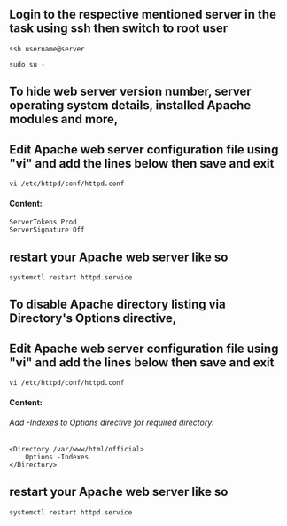 ## Login to the respective mentioned server in the task using ssh then switch to root user
```
ssh username@server

sudo su -
```

## To hide web server version number, server operating system details, installed Apache modules and more,
## Edit Apache web server configuration file using "vi" and add the lines below then save and exit

```
vi /etc/httpd/conf/httpd.conf
```

#### Content:

```
ServerTokens Prod
ServerSignature Off 

```

## restart your Apache web server like so

```
systemctl restart httpd.service
```

## To disable Apache directory listing via Directory's Options directive,
## Edit Apache web server configuration file using "vi" and add the lines below then save and exit 

```
vi /etc/httpd/conf/httpd.conf
```

#### Content:
###### Add -Indexes to Options directive for required directory:
```
<Directory /var/www/html/official>
    Options -Indexes
</Directory>
```

## restart your Apache web server like so

```
systemctl restart httpd.service
```
